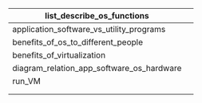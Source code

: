 
| list_describe_os_functions                |     |
| ----------------------------------------- | --- |
| application_software_vs_utility_programs  |     |
| benefits_of_os_to_different_people        |     |
| benefits_of_virtualization                |     |
| diagram_relation_app_software_os_hardware |     |
| run_VM                                    |     |
|                                           |     |
|                                           |     |
